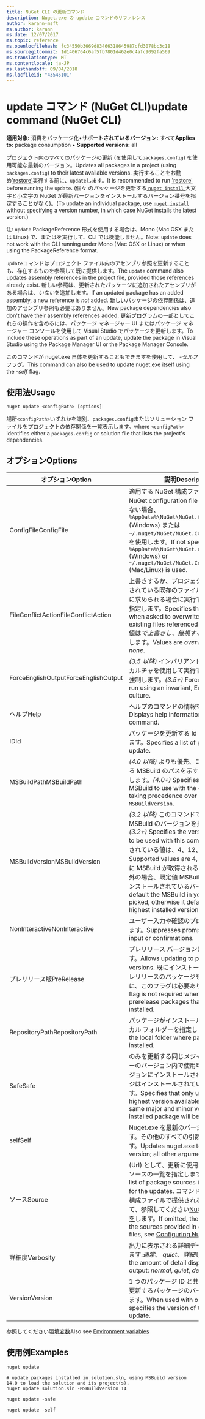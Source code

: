 ```yaml
---
title: NuGet CLI の更新コマンド
description: Nuget.exe の update コマンドのリファレンス
author: karann-msft
ms.author: karann
ms.date: 12/07/2017
ms.topic: reference
ms.openlocfilehash: fc34550b3669d83466318645987cfd3078bc3c18
ms.sourcegitcommit: 1d1406764c6af5fb7801d462e0c4afc9092fa569
ms.translationtype: MT
ms.contentlocale: ja-JP
ms.lasthandoff: 09/04/2018
ms.locfileid: "43545101"
---
```

# <a name="update-command-nuget-cli"></a><span data-ttu-id="c5b8c-103">update コマンド (NuGet CLI)</span><span class="sxs-lookup"><span data-stu-id="c5b8c-103">update command (NuGet CLI)</span></span>

<span data-ttu-id="c5b8c-104">**適用対象:** 消費をパッケージ化&bullet;**サポートされているバージョン:** すべて</span><span class="sxs-lookup"><span data-stu-id="c5b8c-104">**Applies to:** package consumption &bullet; **Supported versions:** all</span></span>

<span data-ttu-id="c5b8c-105">プロジェクト内のすべてのパッケージの更新 (を使用して`packages.config`) を使用可能な最新のバージョン。</span><span class="sxs-lookup"><span data-stu-id="c5b8c-105">Updates all packages in a project (using `packages.config`) to their latest available versions.</span></span> <span data-ttu-id="c5b8c-106">実行することをお勧め['restore'](cli-ref-restore.md)実行する前に、`update`します。</span><span class="sxs-lookup"><span data-stu-id="c5b8c-106">It is recommended to run ['restore'](cli-ref-restore.md) before running the `update`.</span></span> <span data-ttu-id="c5b8c-107">(個々 のパッケージを更新する[ `nuget install` ](cli-ref-install.md)大文字と小文字の NuGet が最新バージョンをインストールするバージョン番号を指定することがなく)。</span><span class="sxs-lookup"><span data-stu-id="c5b8c-107">(To update an individual package, use [`nuget install`](cli-ref-install.md) without specifying a version number, in which case NuGet installs the latest version.)</span></span>

<span data-ttu-id="c5b8c-108">注: `update` PackageReference 形式を使用する場合は、Mono (Mac OSX または Linux) で、またはを実行して、CLI では機能しません。</span><span class="sxs-lookup"><span data-stu-id="c5b8c-108">Note: `update` does not work with the CLI running under Mono (Mac OSX or Linux) or when using the PackageReference format.</span></span>

<span data-ttu-id="c5b8c-109">`update`コマンドはプロジェクト ファイル内のアセンブリ参照を更新することも、存在するものを参照して既に提供します。</span><span class="sxs-lookup"><span data-stu-id="c5b8c-109">The `update` command also updates assembly references in the project file, provided those references already exist.</span></span> <span data-ttu-id="c5b8c-110">新しい参照は、更新されたパッケージに追加されたアセンブリがある場合は、*いない*を追加します。</span><span class="sxs-lookup"><span data-stu-id="c5b8c-110">If an updated package has an added assembly, a new reference is *not* added.</span></span> <span data-ttu-id="c5b8c-111">新しいパッケージの依存関係は、追加のアセンブリ参照も必要はありません。</span><span class="sxs-lookup"><span data-stu-id="c5b8c-111">New package dependencies also don't have their assembly references added.</span></span> <span data-ttu-id="c5b8c-112">更新プログラムの一部としてこれらの操作を含めるには、パッケージ マネージャー UI またはパッケージ マネージャー コンソールを使用して Visual Studio でパッケージを更新します。</span><span class="sxs-lookup"><span data-stu-id="c5b8c-112">To include these operations as part of an update, update the package in Visual Studio using the Package Manager UI or the Package Manager Console.</span></span>

<span data-ttu-id="c5b8c-113">このコマンドが nuget.exe 自体を更新することもできますを使用して、 *-セルフ*フラグ。</span><span class="sxs-lookup"><span data-stu-id="c5b8c-113">This command can also be used to update nuget.exe itself using the *-self* flag.</span></span>

## <a name="usage"></a><span data-ttu-id="c5b8c-114">使用法</span><span class="sxs-lookup"><span data-stu-id="c5b8c-114">Usage</span></span>

```cli
nuget update <configPath> [options]
```

<span data-ttu-id="c5b8c-115">場所`<configPath>`いずれかを識別、`packages.config`またはソリューション ファイルをプロジェクトの依存関係を一覧表示します。</span><span class="sxs-lookup"><span data-stu-id="c5b8c-115">where `<configPath>` identifies either a `packages.config` or solution file that lists the project's dependencies.</span></span>

## <a name="options"></a><span data-ttu-id="c5b8c-116">オプション</span><span class="sxs-lookup"><span data-stu-id="c5b8c-116">Options</span></span>

| <span data-ttu-id="c5b8c-117">オプション</span><span class="sxs-lookup"><span data-stu-id="c5b8c-117">Option</span></span> | <span data-ttu-id="c5b8c-118">説明</span><span class="sxs-lookup"><span data-stu-id="c5b8c-118">Description</span></span> |
| --- | --- |
| <span data-ttu-id="c5b8c-119">ConfigFile</span><span class="sxs-lookup"><span data-stu-id="c5b8c-119">ConfigFile</span></span> | <span data-ttu-id="c5b8c-120">適用する NuGet 構成ファイル。</span><span class="sxs-lookup"><span data-stu-id="c5b8c-120">The NuGet configuration file to apply.</span></span> <span data-ttu-id="c5b8c-121">指定しない場合、 `%AppData%\NuGet\NuGet.Config` (Windows) または`~/.nuget/NuGet/NuGet.Config`(Mac/linux) を使用します。</span><span class="sxs-lookup"><span data-stu-id="c5b8c-121">If not specified, `%AppData%\NuGet\NuGet.Config` (Windows) or `~/.nuget/NuGet/NuGet.Config` (Mac/Linux) is used.</span></span>|
| <span data-ttu-id="c5b8c-122">FileConflictAction</span><span class="sxs-lookup"><span data-stu-id="c5b8c-122">FileConflictAction</span></span> | <span data-ttu-id="c5b8c-123">上書きするか、プロジェクトによって参照されている既存のファイルを無視するように求められる場合に実行するアクションを指定します。</span><span class="sxs-lookup"><span data-stu-id="c5b8c-123">Specifies the action to take when asked to overwrite or ignore existing files referenced by the project.</span></span> <span data-ttu-id="c5b8c-124">値は*で上書きし、無視する場合に、none*します。</span><span class="sxs-lookup"><span data-stu-id="c5b8c-124">Values are *overwrite, ignore, none*.</span></span> |
| <span data-ttu-id="c5b8c-125">ForceEnglishOutput</span><span class="sxs-lookup"><span data-stu-id="c5b8c-125">ForceEnglishOutput</span></span> | <span data-ttu-id="c5b8c-126">*(3.5 以降)* インバリアントの英語ベースのカルチャを使用して実行する nuget.exe を強制します。</span><span class="sxs-lookup"><span data-stu-id="c5b8c-126">*(3.5+)* Forces nuget.exe to run using an invariant, English-based culture.</span></span> |
| <span data-ttu-id="c5b8c-127">ヘルプ</span><span class="sxs-lookup"><span data-stu-id="c5b8c-127">Help</span></span> | <span data-ttu-id="c5b8c-128">ヘルプのコマンドの情報を表示します。</span><span class="sxs-lookup"><span data-stu-id="c5b8c-128">Displays help information for the command.</span></span> |
| <span data-ttu-id="c5b8c-129">ID</span><span class="sxs-lookup"><span data-stu-id="c5b8c-129">Id</span></span> | <span data-ttu-id="c5b8c-130">パッケージを更新する Id の一覧を指定します。</span><span class="sxs-lookup"><span data-stu-id="c5b8c-130">Specifies a list of package IDs to update.</span></span> |
| <span data-ttu-id="c5b8c-131">MSBuildPath</span><span class="sxs-lookup"><span data-stu-id="c5b8c-131">MSBuildPath</span></span> | <span data-ttu-id="c5b8c-132">*(4.0 以降)* よりも優先、コマンドで使用する MSBuild のパスを示す`-MSBuildVersion`します。</span><span class="sxs-lookup"><span data-stu-id="c5b8c-132">*(4.0+)* Specifies the path of MSBuild to use with the command, taking precedence over `-MSBuildVersion`.</span></span> |
| <span data-ttu-id="c5b8c-133">MSBuildVersion</span><span class="sxs-lookup"><span data-stu-id="c5b8c-133">MSBuildVersion</span></span> | <span data-ttu-id="c5b8c-134">*(3.2 以降)* このコマンドで使用する MSBuild のバージョンを指定します。</span><span class="sxs-lookup"><span data-stu-id="c5b8c-134">*(3.2+)* Specifies the version of MSBuild to be used with this command.</span></span> <span data-ttu-id="c5b8c-135">サポートされている値は、4、12、14、15 です。</span><span class="sxs-lookup"><span data-stu-id="c5b8c-135">Supported values are 4, 12, 14, 15.</span></span> <span data-ttu-id="c5b8c-136">パスに MSBuild が取得される、既定でそれ以外の場合、既定値 MSBuild の最上位のインストールされているバージョンです。</span><span class="sxs-lookup"><span data-stu-id="c5b8c-136">By default the MSBuild in your path is picked, otherwise it defaults to the highest installed version of MSBuild.</span></span> |
| <span data-ttu-id="c5b8c-137">NonInteractive</span><span class="sxs-lookup"><span data-stu-id="c5b8c-137">NonInteractive</span></span> | <span data-ttu-id="c5b8c-138">ユーザー入力や確認のプロンプトを抑制します。</span><span class="sxs-lookup"><span data-stu-id="c5b8c-138">Suppresses prompts for user input or confirmations.</span></span> |
| <span data-ttu-id="c5b8c-139">プレリリース版</span><span class="sxs-lookup"><span data-stu-id="c5b8c-139">PreRelease</span></span> | <span data-ttu-id="c5b8c-140">プレリリース バージョンに更新を許可します。</span><span class="sxs-lookup"><span data-stu-id="c5b8c-140">Allows updating to prerelease versions.</span></span> <span data-ttu-id="c5b8c-141">既にインストールされているプレリリースのパッケージを更新するときに、このフラグは必要ありません。</span><span class="sxs-lookup"><span data-stu-id="c5b8c-141">This flag is not required when updating prerelease packages that are already installed.</span></span> |
| <span data-ttu-id="c5b8c-142">RepositoryPath</span><span class="sxs-lookup"><span data-stu-id="c5b8c-142">RepositoryPath</span></span> | <span data-ttu-id="c5b8c-143">パッケージがインストールされているローカル フォルダーを指定します。</span><span class="sxs-lookup"><span data-stu-id="c5b8c-143">Specifies the local folder where packages are installed.</span></span> |
| <span data-ttu-id="c5b8c-144">Safe</span><span class="sxs-lookup"><span data-stu-id="c5b8c-144">Safe</span></span> | <span data-ttu-id="c5b8c-145">のみを更新する同じメジャーおよびマイナーのバージョン内で使用可能な最上位バージョンにインストールされているパッケージはインストールされているを指定します。</span><span class="sxs-lookup"><span data-stu-id="c5b8c-145">Specifies that only updates with the highest version available within the same major and minor version as the installed package will be installed.</span></span> |
| <span data-ttu-id="c5b8c-146">self</span><span class="sxs-lookup"><span data-stu-id="c5b8c-146">Self</span></span> | <span data-ttu-id="c5b8c-147">Nuget.exe を最新のバージョンに更新します。その他のすべての引数は無視されます。</span><span class="sxs-lookup"><span data-stu-id="c5b8c-147">Updates nuget.exe to the latest version; all other arguments are ignored.</span></span> |
| <span data-ttu-id="c5b8c-148">ソース</span><span class="sxs-lookup"><span data-stu-id="c5b8c-148">Source</span></span> | <span data-ttu-id="c5b8c-149">(Url) として、更新に使用するパッケージ ソースの一覧を指定します。</span><span class="sxs-lookup"><span data-stu-id="c5b8c-149">Specifies the list of package sources (as URLs) to use for the updates.</span></span> <span data-ttu-id="c5b8c-150">コマンドを省略すると、構成ファイルで提供されるソースを使用して、参照してください[NuGet の構成の動作を](../consume-packages/configuring-nuget-behavior.md)します。</span><span class="sxs-lookup"><span data-stu-id="c5b8c-150">If omitted, the command uses the sources provided in configuration files, see [Configuring NuGet behavior](../consume-packages/configuring-nuget-behavior.md).</span></span> |
| <span data-ttu-id="c5b8c-151">詳細度</span><span class="sxs-lookup"><span data-stu-id="c5b8c-151">Verbosity</span></span> | <span data-ttu-id="c5b8c-152">出力に表示される詳細データの量を指定します:*通常*、 *quiet*、*詳細*します。</span><span class="sxs-lookup"><span data-stu-id="c5b8c-152">Specifies the amount of detail displayed in the output: *normal*, *quiet*, *detailed*.</span></span> |
| <span data-ttu-id="c5b8c-153">Version</span><span class="sxs-lookup"><span data-stu-id="c5b8c-153">Version</span></span> | <span data-ttu-id="c5b8c-154">1 つのパッケージ ID と共に使用すると、更新するパッケージのバージョンを指定します。</span><span class="sxs-lookup"><span data-stu-id="c5b8c-154">When used with one package ID, specifies the version of the package to update.</span></span> |

<span data-ttu-id="c5b8c-155">参照してください[環境変数](cli-ref-environment-variables.md)</span><span class="sxs-lookup"><span data-stu-id="c5b8c-155">Also see [Environment variables](cli-ref-environment-variables.md)</span></span>

## <a name="examples"></a><span data-ttu-id="c5b8c-156">使用例</span><span class="sxs-lookup"><span data-stu-id="c5b8c-156">Examples</span></span>

```cli
nuget update

# update packages installed in solution.sln, using MSBuild version 14.0 to load the solution and its project(s).
nuget update solution.sln -MSBuildVersion 14

nuget update -safe

nuget update -self
```
